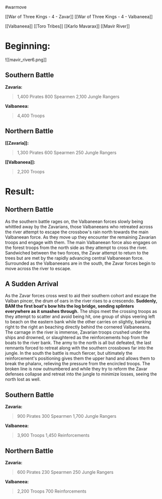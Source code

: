 #warmove  

[[War of Three Kings - 4 - Zavar]]
[[War of Three Kings - 4 - Valbaneea]]

[[Valbaneea]]
[[Toro Tribes]]
[[Karlo Mavarax]]
[[Mavir River]]
# Beginning:
![[mavir_river6.png]]
## Southern Battle
**Zavaria:**
> 1,400 Pirates 
> 800 Spearmen 
> 2,100 Jungle Rangers

**Valbaneea:**
> 4,400 Troops
## Northern Battle
**[[Zavaria]]:**
> 1,300 Pirates 
> 600 Spearmen 
> 250 Jungle Rangers

**[[Valbaneea]]:**
> 2,200 Troops

# Result: 
## Northern Battle
As the southern battle rages on, the Valbaneean forces slowly being whittled away by the Zavarians, those Valbaneeans who retreated across the river attempt to escape the crossbow's rain north towards the main Valbaneean force. As they move up they encounter the remaining Zavarian troops and engage with them. The main Valbaneean force also engages on the forest troops from the north side as they attempt to cross the river. Sandwiched between the two forces, the Zavar attempt to return to the trees but are met by the rapidly advancing central Valbaneean force. Surrounded as the Valbaneeans are in the south, the Zavar forces begin to move across the river to escape. 

## A Sudden Arrival
As the Zavar forces cross west to aid their southern cohort and escape the Valban pincer, the drum of oars in the river rises to a crescendo. **Suddenly, BAM the first boat's bow hits the log bridge, sending splinters everywhere as it smashes through.** The ships meet the crossing troops as they attempt to scatter and avoid being hit, one group of ships veering left to beach on the eastern bank while the other carries on slightly, banking right to the right an beaching directly behind the cornered Valbaneeans.
The carnage in the river is immense, Zavarian troops crushed under the ships and drowned, or slaughtered as the reinforcements hop from the boats to the river bank. The army to the north is all but defeated, the last remnants forced to retreat along with the southern crossbows far into the jungle. In the south the battle is much fiercer, but ultimately the reinforcement's positioning gives them the upper hand and allows them to break the phalanx, relieving the pressure from the encircled troops. The broken line is now outnumbered and while they try to reform the Zavar defenses collapse and retreat into the jungle to minimize losses, seeing the north lost as well.

## Southern Battle
**Zavaria:**
> 900 Pirates 
> 300 Spearmen 
> 1,700 Jungle Rangers

**Valbaneea:**
> 3,900 Troops
> 1,450 Reinforcements
## Northern Battle
**Zavaria:**
> 600 Pirates 
> 230 Spearmen 
> 250 Jungle Rangers

**Valbaneea:**
> 2,200 Troops
> 700 Reinforcements